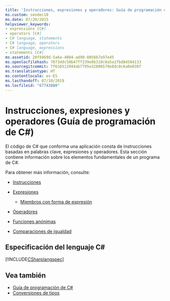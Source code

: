 ```yaml
---
title: 'Instrucciones, expresiones y operadores: Guía de programación de C#'
ms.custom: seodec18
ms.date: 07/20/2015
helpviewer_keywords:
- expressions [C#]
- operators [C#]
- C# language, statements
- C# language, operators
- C# language, expressions
- statements [C#]
ms.assetid: 20f8469d-5a6a-4084-ad90-0856b7e97e45
ms.openlocfilehash: 7073ddc50b47ff239e8b310c0a5a1fbd84504133
ms.sourcegitcommit: 7f616512044ab7795e32806578e8dc0c6a0e038f
ms.translationtype: HT
ms.contentlocale: es-ES
ms.lasthandoff: 07/10/2019
ms.locfileid: "67743880"
---
```

# <a name="statements-expressions-and-operators-c-programming-guide"></a>Instrucciones, expresiones y operadores (Guía de programación de C#)

El código de C# que conforma una aplicación consta de instrucciones basadas en palabras clave, expresiones y operadores. Esta sección contiene información sobre los elementos fundamentales de un programa de C#.

 Para obtener más información, consulte:

- [Instrucciones](statements.md)

- [Expresiones](expressions.md)

  - [Miembros con forma de expresión](expression-bodied-members.md)

- [Operadores](operators.md)

- [Funciones anónimas](anonymous-functions.md)

- [Comparaciones de igualdad](equality-comparisons.md)

## <a name="c-language-specification"></a>Especificación del lenguaje C#

[!INCLUDE[CSharplangspec](~/includes/csharplangspec-md.md)]

## <a name="see-also"></a>Vea también

- [Guía de programación de C#](../../../csharp/programming-guide/index.md)
- [Conversiones de tipos](../../../csharp/programming-guide/types/casting-and-type-conversions.md)
